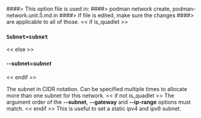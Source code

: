 ####> This option file is used in:
####>   podman network create, podman-network.unit.5.md.in
####> If file is edited, make sure the changes
####> are applicable to all of those.
<< if is_quadlet >>
### `Subnet=subnet`
<< else >>
#### **--subnet**=*subnet*
<< endif >>

The subnet in CIDR notation. Can be specified multiple times to allocate more than one subnet for this network.
<< if not is_quadlet >>
The argument order of the **--subnet**, **--gateway** and **--ip-range** options must match.
<< endif >>
This is useful to set a static ipv4 and ipv6 subnet.
